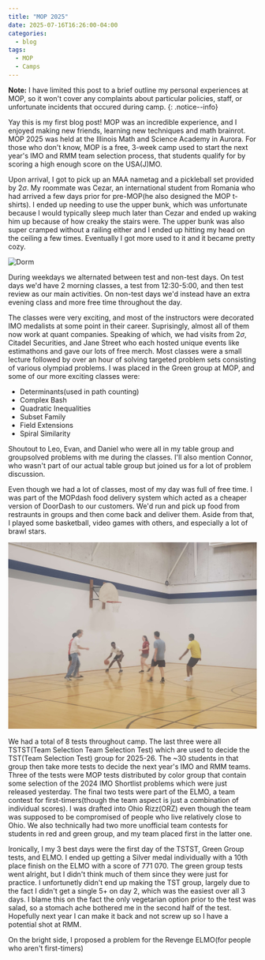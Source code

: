 ```yaml
---
title: "MOP 2025"
date: 2025-07-16T16:26:00-04:00
categories:
  - blog
tags:
  - MOP
  - Camps
---
```


**Note:** I have limited this post to a brief outline my personal experiences at MOP, so it won't cover any complaints about particular policies, staff, or unfortunate incidents that occured during camp. 
{: .notice--info}

Yay this is my first blog post! MOP was an incredible experience, and I enjoyed making new friends, learning new techniques and math brainrot. MOP 2025 was held at the Illinois Math and Science Academy in Aurora. For those who don't know, MOP is a free, 3-week camp used to start the next year's IMO and RMM team selection process, that students qualify for by scoring a high enough score on the USA(J)MO.

Upon arrival, I got to pick up an MAA nametag and a pickleball set provided by $2\sigma$. My roommate was Cezar, an international student from Romania who had arrived a few days prior for pre-MOP(he also designed the MOP t-shirts). I ended up needing to use the upper bunk, which was unfortunate because I would typically sleep much later than Cezar and ended up waking him up because of how creaky the stairs were. The upper bunk was also super cramped without a railing either and I ended up hitting my head on the ceiling a few times. Eventually I got more used to it and it became pretty cozy.

![Dorm](/assets/images/room.PNG)

During weekdays we alternated between test and non-test days. On test days we'd have 2 morning classes, a test from 12:30-5:00, and then test review as our main activities. On non-test days we'd instead have an extra evening class and more free time throughout the day. 

The classes were very exciting, and most of the instructors were decorated IMO medalists at some point in their career. Suprisingly, almost all of them now work at quant companies. Speaking of which, we had visits from $2\sigma$, Citadel Securities, and Jane Street who each hosted unique events like estimathons and gave our lots of free merch. Most classes were a small lecture followed by over an hour of solving targeted problem sets consisting of various olympiad problems. I was placed in the Green group at MOP, and some of our more exciting classes were:

* Determinants(used in path counting)
* Complex Bash
* Quadratic Inequalities
* Subset Family
* Field Extensions
* Spiral Similarity

Shoutout to Leo, Evan, and Daniel who were all in my table group and groupsolved problems with me during the classes. I'll also mention Connor, who wasn't part of our actual table group but joined us for a lot of problem discussion.

Even though we had a lot of classes, most of my day was full of free time. I was part of the MOPdash food delivery system which acted as a cheaper version of DoorDash to our customers. We'd run and pick up food from restraunts in groups and then come back and deliver them. Aside from that, I played some basketball, video games with others, and especially a lot of brawl stars.

![Basketball](/assets/images/basketball.PNG)

We had a total of 8 tests throughout camp. The last three were all TSTST(Team Selection Team Selection Test) which are used to decide the TST(Team Selection Test) group for 2025-26. The ~30 students in that group then take more tests to decide the next year's IMO and RMM teams. Three of the tests were MOP tests distributed by color group that contain some selection of the 2024 IMO Shortlist problems which were just released yesterday. The final two tests were part of the ELMO, a team contest for first-timers(though the team aspect is just a combination of individual scores). I was drafted into Ohio Rizz(ORZ) even though the team was supposed to be compromised of people who live relatively close to Ohio. We also technically had two more unofficial team contests for students in red and green group, and my team placed first in the latter one.

Ironically, I my 3 best days were the first day of the TSTST, Green Group tests, and ELMO. I ended up getting a Silver medal individually with a $10$th place finish on the ELMO with a score of 771 070. The green group tests went alright, but I didn't think much of them since they were just for practice. I unfortunetly didn't end up making the TST group, largely due to the fact I didn't get a single 5+ on day 2, which was the easiest over all 3 days. I blame this on the fact the only vegetarian option prior to the test was salad, so a stomach ache bothered me in the second half of the test. Hopefully next year I can make it back and not screw up so I have a potential shot at RMM.

On the bright side, I proposed a problem for the Revenge ELMO(for people who aren't first-timers)
